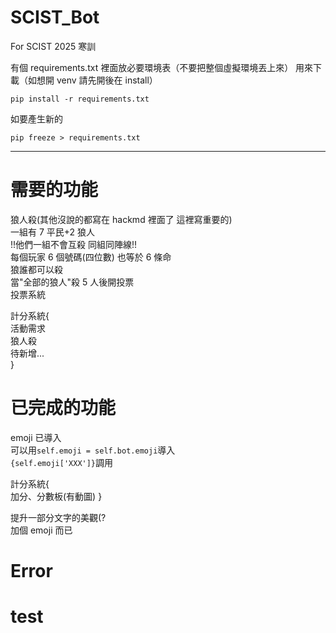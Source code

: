 # SCIST_Bot

For SCIST 2025 寒訓

有個 requirements.txt
裡面放必要環境表（不要把整個虛擬環境丟上來）
用來下載（如想開 venv 請先開後在 install）

```
pip install -r requirements.txt
```

如要產生新的

```
pip freeze > requirements.txt
```

---

# 需要的功能

狼人殺(其他沒說的都寫在 hackmd 裡面了 這裡寫重要的)  
一組有 7 平民+2 狼人  
!!他們一組不會互殺 同組同陣線!!  
每個玩家 6 個號碼(四位數) 也等於 6 條命  
狼誰都可以殺  
當"全部的狼人"殺 5 人後開投票  
投票系統

計分系統{  
活動需求  
狼人殺  
待新增...  
}

# 已完成的功能

emoji 已導入  
可以用`self.emoji = self.bot.emoji`導入  
`{self.emoji['XXX']}`調用

計分系統{  
加分、分數板(有動圖)
}

提升一部分文字的美觀(?  
加個 emoji 而已

# Error

# test
